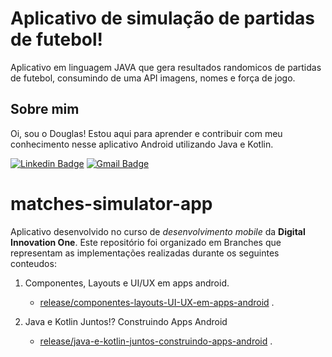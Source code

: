 # Aplicativo de simulação de partidas de futebol! 

Aplicativo em linguagem JAVA que gera resultados randomicos de partidas de futebol, consumindo de uma API imagens, nomes e força de jogo. 

## Sobre mim
Oi, sou o Douglas! Estou aqui para aprender e contribuir com meu conhecimento nesse aplicativo Android utilizando Java e Kotlin. 

[![Linkedin Badge](https://img.shields.io/badge/-Douglas_Ramos-blue?style=flat-square&logo=Linkedin&logoColor=white&link=https://br.https://www.linkedin.com/in/douglas-ramos-156671b8/)](https://www.linkedin.com/in/douglas-ramos-156671b8)  [![Gmail Badge](https://img.shields.io/badge/-douglas.dr.ramos@gmail.com-c14438?style=flat-square&logo=Gmail&logoColor=white&link=mailto:douglas.dr.ramos@gmail.com)](mailto:douglas.dr.ramos@gmail.com)

# matches-simulator-app
Aplicativo desenvolvido no curso de *desenvolvimento mobile* da **Digital Innovation One**. 
Este repositório foi organizado em Branches que representam as implementações realizadas durante os seguintes conteudos: 

1. Componentes, Layouts e UI/UX em apps android. 
     - [release/componentes-layouts-UI-UX-em-apps-android](https://github.com/Douglasdr7/matches-simulator-app/tree/release/componentes-layouts-UI-UX-em-apps-android) .

2. Java e Kotlin Juntos!? Construindo Apps Android
     - [release/java-e-kotlin-juntos-construindo-apps-android](https://github.com/Douglasdr7/matches-simulator-app/tree/Java-e-kotlin-juntos-construindo-apps-android) .
